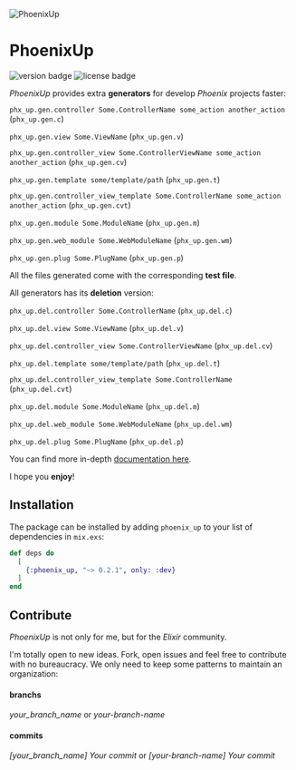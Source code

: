 ![PhoenixUp](https://raw.githubusercontent.com/henriquefernandez/phoenix_up/master/priv/static/logo-orange-small.png)

# PhoenixUp

![version badge](https://img.shields.io/hexpm/v/phoenix_up?style=social) ![license badge](https://img.shields.io/hexpm/l/phoenix_up?style=social)

*PhoenixUp* provides extra **generators** for develop *Phoenix* projects faster:

`phx_up.gen.controller Some.ControllerName some_action another_action` (`phx_up.gen.c`)

`phx_up.gen.view Some.ViewName` (`phx_up.gen.v`)

`phx_up.gen.controller_view Some.ControllerViewName some_action another_action` (`phx_up.gen.cv`)

`phx_up.gen.template some/template/path` (`phx_up.gen.t`)

`phx_up.gen.controller_view_template Some.ControllerName some_action another_action` (`phx_up.gen.cvt`)

`phx_up.gen.module Some.ModuleName` (`phx_up.gen.m`)

`phx_up.gen.web_module Some.WebModuleName` (`phx_up.gen.wm`)

`phx_up.gen.plug Some.PlugName` (`phx_up.gen.p`)

All the files generated come with the corresponding **test file**.

All generators has its **deletion** version:

`phx_up.del.controller Some.ControllerName` (`phx_up.del.c`)

`phx_up.del.view Some.ViewName` (`phx_up.del.v`)

`phx_up.del.controller_view Some.ControllerViewName` (`phx_up.del.cv`)

`phx_up.del.template some/template/path` (`phx_up.del.t`)

`phx_up.del.controller_view_template Some.ControllerName` (`phx_up.del.cvt`)

`phx_up.del.module Some.ModuleName` (`phx_up.del.m`)

`phx_up.del.web_module Some.WebModuleName` (`phx_up.del.wm`)

`phx_up.del.plug Some.PlugName` (`phx_up.del.p`)

You can find more in-depth [documentation here](https://hexdocs.pm/phoenix_up/api-reference.html#content).

I hope you **enjoy**!

## Installation

The package can be installed by adding `phoenix_up` to your list of dependencies in `mix.exs`:

```elixir
def deps do
  [
    {:phoenix_up, "~> 0.2.1", only: :dev}
  ]
end
```

## Contribute

*PhoenixUp* is not only for me, but for the *Elixir* community.

I'm totally open to new ideas. Fork, open issues and feel free to contribute with no bureaucracy. We only need to keep some patterns to maintain an organization:

#### branchs

*your_branch_name* or *your-branch-name*

#### commits

*[your_branch_name] Your commit* or *[your-branch-name] Your commit*


